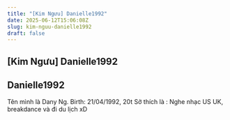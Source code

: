```yaml
---
title: "[Kim Ngưu] Danielle1992"
date: 2025-06-12T15:06:08Z
slug: kim-nguu-danielle1992
draft: false
---
```


## [Kim Ngưu] Danielle1992

## Danielle1992

Tên mình là Dany Ng. Birth: 21/04/1992, 20t 
Sở thích là : Nghe nhạc US UK, breakdance và đi du lịch xD